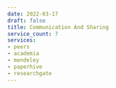 ```yaml
---
date: 2022-03-17
draft: false
title: Communication And Sharing
service_count: 7
services:
- peers
- academia
- mendeley
- paperhive
- researchgate
---
```



